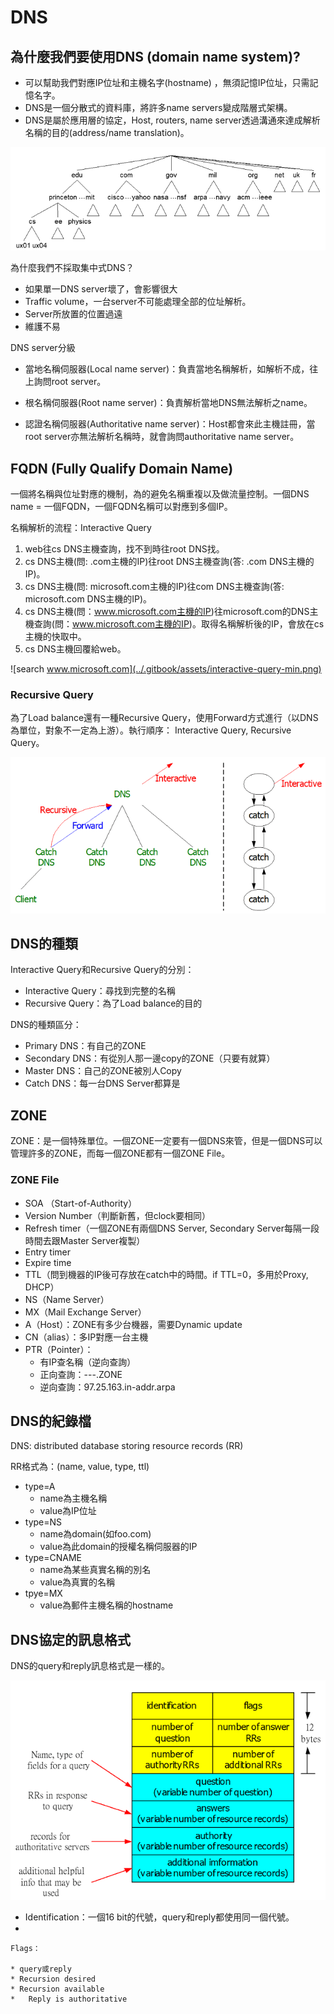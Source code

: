 # DNS

## 為什麼我們要使用DNS (domain name system)?

* 可以幫助我們對應IP位址和主機名字(hostname)
  ，無須記憶IP位址，只需記憶名字。
* DNS是一個分散式的資料庫，將許多name servers變成階層式架構。
* DNS是屬於應用層的協定，Host, routers, name server透過溝通來達成解析名稱的目的(address/name translation)。

![DNS是階層式架構](../.gitbook/assets/dns-hier-min.png)

為什麼我們不採取集中式DNS？


* 如果單一DNS server壞了，會影響很大
* Traffic volume，一台server不可能處理全部的位址解析。
* Server所放置的位置過遠
* 維護不易

DNS server分級


*   當地名稱伺服器(Local name server)：負責當地名稱解析，如解析不成，往上詢問root server。


*   根名稱伺服器(Root name server)：負責解析當地DNS無法解析之name。


* 認證名稱伺服器(Authoritative name server)：Host都會來此主機註冊，當root server亦無法解析名稱時，就會詢問authoritative name server。

## FQDN (Fully Qualify Domain Name)

一個將名稱與位址對應的機制，為的避免名稱重複以及做流量控制。一個DNS name = 一個FQDN，一個FQDN名稱可以對應到多個IP。

名稱解析的流程：Interactive Query

1. web往cs DNS主機查詢，找不到時往root DNS找。
2. cs DNS主機(問: .com主機的IP)往root DNS主機查詢(答: .com DNS主機的IP)。
3. cs DNS主機(問: microsoft.com主機的IP)往com DNS主機查詢(答: microsoft.com DNS主機的IP)。
4. cs DNS主機(問：www.microsoft.com主機的IP)往microsoft.com的DNS主機查詢(問：www.microsoft.com主機的IP)。取得名稱解析後的IP，會放在cs主機的快取中。
5. cs DNS主機回覆給web。

![search www.microsoft.com](../.gitbook/assets/interactive-query-min.png)

### Recursive Query

為了Load balance還有一種Recursive Query，使用Forward方式進行（以DNS為單位，對象不一定為上游）。執行順序：
Interactive Query, Recursive Query。

![Cache DNS不會去問root DNS](../.gitbook/assets/recursive-query-min.png)

## DNS的種類

Interactive Query和Recursive Query的分別：

* Interactive Query：尋找到完整的名稱
* Recursive Query：為了Load balance的目的


DNS的種類區分：

* Primary DNS：有自己的ZONE
* Secondary DNS：有從別人那一邊copy的ZONE（只要有就算）
* Master DNS：自己的ZONE被別人Copy
* Catch DNS：每一台DNS Server都算是&#x20;

## ZONE

ZONE：是一個特殊單位。一個ZONE一定要有一個DNS來管，但是一個DNS可以管理許多的ZONE，而每一個ZONE都有一個ZONE File。

### ZONE File&#xD;

* SOA （Start-of-Authority）
* Version Number（判斷新舊，但clock要相同）
* Refresh timer（一個ZONE有兩個DNS Server, Secondary Server每隔一段時間去跟Master Server複製）
* Entry timer
* Expire time
* TTL（問到機器的IP後可存放在catch中的時間。if TTL=0，多用於Proxy, DHCP）
* NS（Name Server）
* MX（Mail Exchange Server）
* A（Host）：ZONE有多少台機器，需要Dynamic update
* CN（alias）：多IP對應一台主機
* PTR（Pointer）：
  * 有IP查名稱（逆向查詢）
  * 正向查詢：---.ZONE
  * 逆向查詢：97.25.163.in-addr.arpa

## DNS的紀錄檔

DNS: distributed database storing resource records (RR)

RR格式為：(name, value, type, ttl)

* type=A
  * name為主機名稱
  * value為IP位址
* type=NS
  * name為domain(如foo.com)
  * value為此domain的授權名稱伺服器的IP
* type=CNAME
  * name為某些真實名稱的別名
  * value為真實的名稱
* tpye=MX
  * value為郵件主機名稱的hostname

## DNS協定的訊息格式

DNS的query和reply訊息格式是一樣的。

![](../.gitbook/assets/dns-header-min.png)



* Identification：一個16 bit的代號，query和reply都使用同一個代號。
*

    Flags：

    * query或reply
    * Recursion desired
    * Recursion available
    *   Reply is authoritative











































